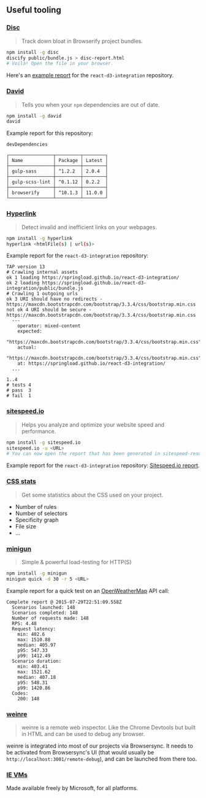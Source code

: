 ## Useful tooling

### [Disc](http://hughsk.io/disc/)

> Track down bloat in Browserify project bundles.

```sh
npm install -g disc
discify public/bundle.js > disc-report.html
# Voilà! Open the file in your browser.
```

Here's an [example report](https://springload.github.io/react-d3-integration/disc-report.html) for the `react-d3-integration` repository.

### [David](https://github.com/alanshaw/david)

> Tells you when your `npm` dependencies are out of date.

```sh
npm install -g david
david
```

Example report for this repository:

```
devDependencies

┌────────────────┬─────────┬────────┐
│ Name           │ Package │ Latest │
├────────────────┼─────────┼────────┤
│ gulp-sass      │ ^1.2.2  │ 2.0.4  │
├────────────────┼─────────┼────────┤
│ gulp-scss-lint │ ^0.1.12 │ 0.2.2  │
├────────────────┼─────────┼────────┤
│ browserify     │ ^10.1.3 │ 11.0.0 │
└────────────────┴─────────┴────────┘
```

### [Hyperlink](https://github.com/Munter/hyperlink)

> Detect invalid and inefficient links on your webpages.

```sh
npm install -g hyperlink
hyperlink <htmlFile(s) | url(s)>
```

Example report for the `react-d3-integration` repository:

```
TAP version 13
# Crawling internal assets
ok 1 loading https://springload.github.io/react-d3-integration/
ok 2 loading https://springload.github.io/react-d3-integration/public/bundle.js
# Crawling 1 outgoing urls
ok 3 URI should have no redirects - https://maxcdn.bootstrapcdn.com/bootstrap/3.3.4/css/bootstrap.min.css
not ok 4 URI should be secure - https://maxcdn.bootstrapcdn.com/bootstrap/3.3.4/css/bootstrap.min.css
  ---
    operator: mixed-content
    expected:
      "https://maxcdn.bootstrapcdn.com/bootstrap/3.3.4/css/bootstrap.min.css"
    actual:
      "https://maxcdn.bootstrapcdn.com/bootstrap/3.3.4/css/bootstrap.min.css"
    at: https://springload.github.io/react-d3-integration/
  ...

1..4
# tests 4
# pass  3
# fail  1
```

### [sitespeed.io](https://github.com/sitespeedio/sitespeed.io)

> Helps you analyze and optimize your website speed and performance.

```sh
npm install -g sitespeed.io
sitespeed.io -u <URL>
# You can now open the report that has been generated in sitespeed-result/.
```

Example report for the `react-d3-integration` repository: [Sitespeed.io report](https://springload.github.io/react-d3-integration/sitespeed-result/springload.github.io/2015-07-27-12-38-44/).

### [CSS stats](http://cssstats.com)

> Get some statistics about the CSS used on your project.

- Number of rules
- Number of selectors
- Specificity graph
- File size
- ...


### [minigun](https://artillery.io/minigun/)

> Simple & powerful load-testing for HTTP(S)

```sh
npm install -g minigun
minigun quick -d 30 -r 5 <URL>
```

Example report for a quick test on an [OpenWeatherMap](http://openweathermap.org/forecast16) API call:

```
Complete report @ 2015-07-29T22:51:09.558Z
  Scenarios launched: 148
  Scenarios completed: 148
  Number of requests made: 148
  RPS: 4.48
  Request latency:
    min: 402.6
    max: 1510.88
    median: 405.97
    p95: 547.33
    p99: 1412.49
  Scenario duration:
    min: 403.41
    max: 1521.62
    median: 407.18
    p95: 548.31
    p99: 1420.86
  Codes:
    200: 148
```

### [weinre](https://people.apache.org/~pmuellr/weinre/docs/latest/)

> weinre is a remote web inspector. Like the Chrome Devtools but built in HTML and can be used to debug any browser.

weinre is integrated into most of our projects via Browsersync. It needs to be activated from Browsersync's UI (that would usually be `http://localhost:3001/remote-debug`), and can be launched from there too.

### [IE VMs](https://developer.microsoft.com/en-us/microsoft-edge/tools/vms/mac/)

Made available freely by Microsoft, for all platforms.
